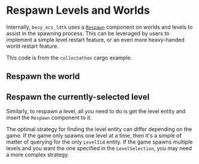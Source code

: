 # Respawn Levels and Worlds
Internally, `bevy_ecs_ldtk` uses a [`Respawn`](https://docs.rs/bevy_ecs_ldtk/0.8.0/bevy_ecs_ldtk/prelude/struct.Respawn.html) component on worlds and levels to assist in the spawning process. <!-- x-release-please-version -->
This can be leveraged by users to implement a simple level restart feature, or an even more heavy-handed world restart feature.

This code is from the `collectathon` cargo example.

## Respawn the world

## Respawn the currently-selected level
Similarly, to respawn a level, all you need to do is get the level entity and insert the `Respawn` component to it.

The optimal strategy for finding the level entity can differ depending on the game.
If the game only spawns one level at a time, then it's a simple of matter of querying for the only `LevelIid` entity.
If the game spawns multiple levels and you want the one specified in the `LevelSelection`, you may need a more complex strategy.
